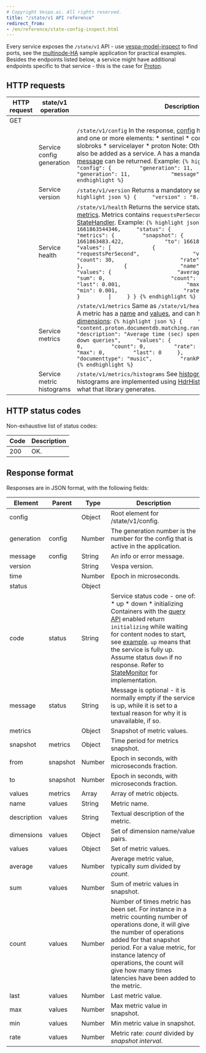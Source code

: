 ```yaml
---
# Copyright Vespa.ai. All rights reserved.
title: "/state/v1 API reference"
redirect_from:
- /en/reference/state-config-inspect.html
---
```


Every service exposes the `/state/v1` API - use [vespa-model-inspect](/en/operations-selfhosted/vespa-cmdline-tools.html#vespa-model-inspect) to find ports,
see the [multinode-HA](https://github.com/vespa-engine/sample-apps/tree/master/examples/operations/multinode-HA)
sample application for practical examples.
Besides the endpoints listed below, a service might have additional endpoints specific to that service -
this is the case for [Proton](/en/proton.html#state-v1-api).

## HTTP requests

| HTTP request | state/v1 operation | Description |
| --- | --- | --- |
| GET |  | |
|  | Service config generation | ``` /state/v1/config ```   In the response, [config](#config) has a mandatory [generation](#generation) and one or more <service> elements:   * sentinel * container * distributor * logd * slobroks * servicelayer * proton   Note: Other configuration elements can also be added as a service. A <service> has a mandatory [generation](#generation). An optional [message](#message) can be returned. Example:   ``` {% highlight json %} {     "config": {         "generation": 11,         "slobroks": {             "generation": 11,             "message": "ok"         }     } } {% endhighlight %} ``` |
|  | Service version | ``` /state/v1/version ```   Returns a mandatory service [version](#version). Example:   ``` {% highlight json %} {     "version" : "8.43.64" } {% endhighlight %} ``` |
|  | Service health | ``` /state/v1/health ```   Returns the service status, with [time](#time), [status](#status) and [metrics](#metrics). Metrics contains `requestsPerSecond` and `latencySeconds`, see [StateHandler](https://github.com/vespa-engine/vespa/blob/master/container-core/src/main/java/com/yahoo/container/jdisc/state/StateHandler.java).  Example:   ``` {% highlight json %} {     "time": 1661863544346,     "status": {         "code": "up"     },     "metrics": {         "snapshot": {             "from": 1661863483.422,             "to": 1661863543.38         },         "values": [             {                 "name": "requestsPerSecond",                 "values": {                     "count": 30,                     "rate": 0.5                 }             },             {                 "name": "latencySeconds",                 "values": {                     "average": 0.001,                     "sum": 0,                     "count": 0,                     "last": 0.001,                     "max": 0.001,                     "min": 0.001,                     "rate": 0                 }             }         ]     } } {% endhighlight %} ``` |
|  | Service metrics | ``` /state/v1/metrics ```   Same as `/state/v1/health`, but with a full metrics set.  A metric has a [name](#name) and [values](#values), and can have a [description](#description) and a set of [dimensions](#dimensions):   ``` {% highlight json %} {     "name": "content.proton.documentdb.matching.rank_profile.query_setup_time",     "description": "Average time (sec) spent setting up and tearing down queries",     "values": {         "average": 0,         "sum": 0,         "count": 0,         "rate": 0,         "min": 0,         "max": 0,         "last": 0     },     "dimensions": {         "documenttype": "music",         "rankProfile": "default"     } } {% endhighlight %} ``` |
|  | Service metric histograms | ``` /state/v1/metrics/histograms ```   See [histograms](/en/operations-selfhosted/monitoring.html#histograms) for usage. The histograms are implemented using [HdrHistogram](http://hdrhistogram.org/), and the CSV result is what that library generates. |

## HTTP status codes

Non-exhaustive list of status codes:

| Code | Description |
| --- | --- |
| 200 | OK. |

## Response format

Responses are in JSON format, with the following fields:

| Element | Parent | Type | Description |
| --- | --- | --- | --- |
| config |  | Object | Root element for /state/v1/config. |
| generation | config | Number | The generation number is the number for the config that is active in the application. |
| message | config | String | An info or error message. |
| version |  | String | Vespa version. |
| time |  | Number | Epoch in microseconds. |
| status |  | Object |  |
| code | status | String | Service status code - one of:  * up * down * initializing   Containers with the [query API](../query-api.html) enabled return `initializing` while waiting for content nodes to start, see [example](https://github.com/vespa-engine/sample-apps/tree/master/examples/operations/multinode-HA). `up` means that the service is fully up. Assume status `down` if no response. Refer to [StateMonitor](https://github.com/vespa-engine/vespa/blob/master/container-core/src/main/java/com/yahoo/container/jdisc/state/StateMonitor.java) for implementation. |
| message | status | String | Message is optional - it is normally empty if the service is up, while it is set to a textual reason for why it is unavailable, if so. |
| metrics |  | Object | Snapshot of metric values. |
| snapshot | metrics | Object | Time period for metrics snapshot. |
| from | snapshot | Number | Epoch in seconds, with microseconds fraction. |
| to | snapshot | Number | Epoch in seconds, with microseconds fraction. |
| values | metrics | Array | Array of metric objects. |
| name | values | String | Metric name. |
| description | values | String | Textual description of the metric. |
| dimensions | values | Object | Set of dimension name/value pairs. |
| values | values | Object | Set of metric values. |
| average | values | Number | Average metric value, typically *sum* divided by *count*. |
| sum | values | Number | Sum of metric values in snapshot. |
| count | values | Number | Number of times metric has been set. For instance in a metric counting number of operations done, it will give the number of operations added for that snapshot period. For a value metric, for instance latency of operations, the count will give how many times latencies have been added to the metric. |
| last | values | Number | Last metric value. |
| max | values | Number | Max metric value in snapshot. |
| min | values | Number | Min metric value in snapshot. |
| rate | values | Number | Metric rate: *count* divided by *snapshot interval*. |
